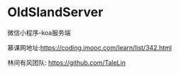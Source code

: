# OldSlandServer
微信小程序-koa服务端

慕课网地址:https://coding.imooc.com/learn/list/342.html

林间有风团队: https://github.com/TaleLin